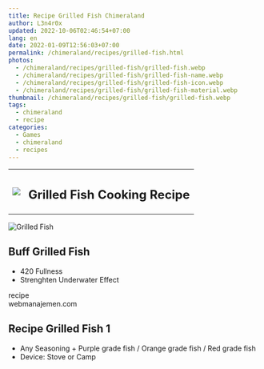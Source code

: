 ```yaml
---
title: Recipe Grilled Fish Chimeraland
author: L3n4r0x
updated: 2022-10-06T02:46:54+07:00
lang: en
date: 2022-01-09T12:56:03+07:00
permalink: /chimeraland/recipes/grilled-fish.html
photos:
  - /chimeraland/recipes/grilled-fish/grilled-fish.webp
  - /chimeraland/recipes/grilled-fish/grilled-fish-name.webp
  - /chimeraland/recipes/grilled-fish/grilled-fish-icon.webp
  - /chimeraland/recipes/grilled-fish/grilled-fish-material.webp
thumbnail: /chimeraland/recipes/grilled-fish/grilled-fish.webp
tags:
  - chimeraland
  - recipe
categories:
  - Games
  - chimeraland
  - recipes
---
```


<link
  rel="stylesheet"
  href="https://rawcdn.githack.com/dimaslanjaka/Web-Manajemen/870a349/css/bootstrap-5-3-0-alpha3-wrapper.css"
/>
<section id="bootstrap-wrapper">
  <div class="row mb-2">
    <div class="col-md-12 mb-2">
      <table class="table" id="post-info">
        <tbody>
          <tr>
            <td>
              <img
                class="d-inline-block me-2"
                src="/chimeraland/recipes/grilled-fish/grilled-fish-icon.webp"
                width="auto"
                height="auto"
              />
            </td>
            <td><h1 class="fs-5">Grilled Fish Cooking Recipe</h1></td>
          </tr>
        </tbody>
      </table>
    </div>
  </div>
  <div class="card mb-2 bg-dark text-light">
    <div class="row g-0">
      <div class="col-sm-4 position-relative mb-2">
        <img
          src="/chimeraland/recipes/grilled-fish/grilled-fish-material.webp"
          class="card-img fit-cover w-100 h-100"
          alt="Grilled Fish"
          data-fancybox="true"
        />
      </div>
      <div class="col-sm-8 mb-2">
        <div class="card-body">
          <h2 class="card-title fs-5">Buff Grilled Fish</h2>
          <div class="card-text">
            <ul>
              <li>420 Fullness</li>
              <li>Strenghten Underwater Effect</li>
            </ul>
          </div>
          <span class="badge rounded-pill">recipe</span>
        </div>
        <div class="card-footer text-end text-muted">webmanajemen.com</div>
      </div>
    </div>
  </div>
  <div class="row mb-2">
    <div class="col-12 col-lg-6 recipe-item mb-2">
      <div class="card bg-dark text-light">
        <div class="card-body">
          <h2 class="card-title fs-5">Recipe Grilled Fish 1</h2>
          <div class="card-text">
            <ul>
              <li>
                Any Seasoning<span> + </span>Purple grade fish<span> / </span
                >Orange grade fish<span> / </span>Red grade fish
              </li>
              <li>Device: Stove or Camp</li>
            </ul>
          </div>
        </div>
      </div>
    </div>
  </div>
</section>